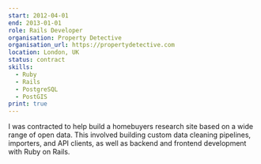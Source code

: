 ```yaml
---
start: 2012-04-01
end: 2013-01-01
role: Rails Developer
organisation: Property Detective
organisation_url: https://propertydetective.com
location: London, UK
status: contract
skills:
  - Ruby
  - Rails
  - PostgreSQL
  - PostGIS
print: true
---
```

I was contracted to help build a homebuyers research site based on a wide range of open data. This involved building custom data cleaning pipelines, importers, and API clients, as well as backend and frontend development with Ruby on Rails.